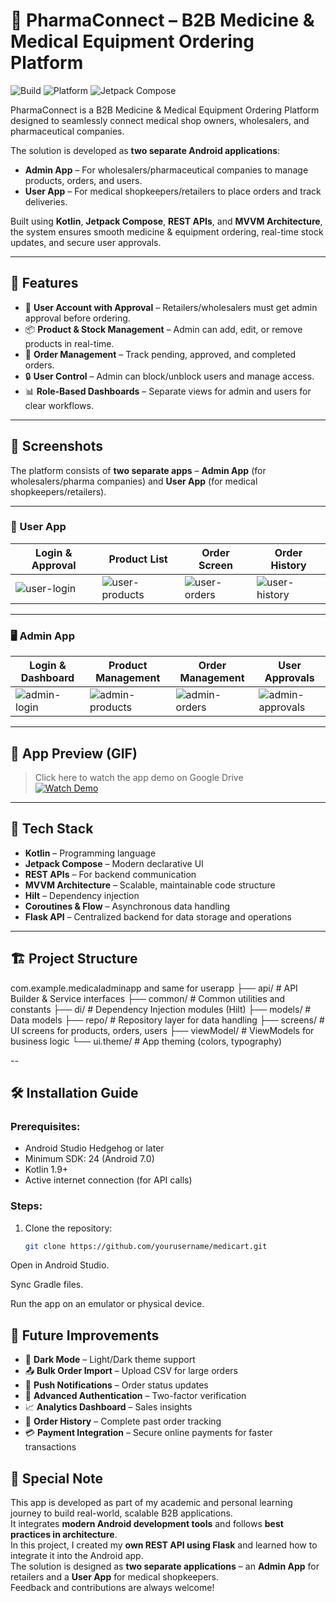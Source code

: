 # 💊 PharmaConnect – B2B Medicine & Medical Equipment Ordering Platform  


![Build](https://img.shields.io/badge/build-passing-brightgreen)
![Platform](https://img.shields.io/badge/platform-Android-blue)
![Jetpack Compose](https://img.shields.io/badge/Jetpack--Compose-UI%20Framework-orange)

PharmaConnect is a B2B Medicine & Medical Equipment Ordering Platform designed to seamlessly connect medical shop owners, wholesalers, and pharmaceutical companies.  

The solution is developed as **two separate Android applications**:  
- **Admin App** – For wholesalers/pharmaceutical companies to manage products, orders, and users.  
- **User App** – For medical shopkeepers/retailers to place orders and track deliveries.  

Built using **Kotlin**, **Jetpack Compose**, **REST APIs**, and **MVVM Architecture**, the system ensures smooth medicine & equipment ordering, real-time stock updates, and secure user approvals.

---

## 🚀 Features  
- 👤 **User Account with Approval** – Retailers/wholesalers must get admin approval before ordering.  
- 📦 **Product & Stock Management** – Admin can add, edit, or remove products in real-time.  
- 📜 **Order Management** – Track pending, approved, and completed orders.  
- 🔒 **User Control** – Admin can block/unblock users and manage access.  
- 📊 **Role-Based Dashboards** – Separate views for admin and users for clear workflows.  

---
## 📸 Screenshots  
 
The platform consists of **two separate apps** – **Admin App** (for wholesalers/pharma companies) and **User App** (for medical shopkeepers/retailers).  

---

### 📱 User App  
| Login & Approval | Product List | Order Screen | Order History |  
|------------------|--------------|--------------|---------------|  
| ![user-login](assets/user/Login.png) | ![user-products](assets/user/Products.png) | ![user-orders](assets/user/Orders.png) | ![user-history](assets/user/History.png) |  

---

### 🖥 Admin App  
| Login & Dashboard | Product Management | Order Management | User Approvals |  
|-------------------|--------------------|------------------|----------------|  
| ![admin-login](assets/admin/Login.png) | ![admin-products](assets/admin/Products.png) | ![admin-orders](assets/admin/Orders.png) | ![admin-approvals](assets/admin/Approvals.png) |  
 

---

## 🎥 App Preview (GIF)  
> Click here to watch the app demo on Google Drive  
[![Watch Demo](assets/Thumbnail.png)](https://drive.google.com/your-demo-link)  

---

## 🧰 Tech Stack  
- **Kotlin** – Programming language  
- **Jetpack Compose** – Modern declarative UI  
- **REST APIs** – For backend communication  
- **MVVM Architecture** – Scalable, maintainable code structure  
- **Hilt** – Dependency injection  
- **Coroutines & Flow** – Asynchronous data handling  
- **Flask API** – Centralized backend for data storage and operations  

---

## 🏗 Project Structure  
com.example.medicaladminapp and same for userapp 
├── api/       # API Builder & Service interfaces
├── common/    # Common utilities and constants
├── di/        # Dependency Injection modules (Hilt)
├── models/    # Data models
├── repo/      # Repository layer for data handling
├── screens/   # UI screens for products, orders, users
├── viewModel/ # ViewModels for business logic
└── ui.theme/  # App theming (colors, typography)

--

## 🛠 Installation Guide  

### Prerequisites:  
- Android Studio Hedgehog or later  
- Minimum SDK: 24 (Android 7.0)  
- Kotlin 1.9+  
- Active internet connection (for API calls)  

### Steps:  
1. Clone the repository:  
   ```bash
   git clone https://github.com/yourusername/medicart.git
Open in Android Studio.

Sync Gradle files.

Run the app on an emulator or physical device.

## 🚀 Future Improvements
- 🌙 **Dark Mode** – Light/Dark theme support  
- 📤 **Bulk Order Import** – Upload CSV for large orders  
- 🔔 **Push Notifications** – Order status updates  
- 🔐 **Advanced Authentication** – Two-factor verification  
- 📈 **Analytics Dashboard** – Sales insights
- 📜 **Order History** – Complete past order tracking  
- 💳 **Payment Integration** – Secure online payments for faster transactions   

## 🙌 Special Note
This app is developed as part of my academic and personal learning journey to build real-world, scalable B2B applications.  
It integrates **modern Android development tools** and follows **best practices in architecture**.  
In this project, I created my **own REST API using Flask** and learned how to integrate it into the Android app.  
The solution is designed as **two separate applications** – an **Admin App** for retailers and a **User App** for medical shopkeepers.  
Feedback and contributions are always welcome!
